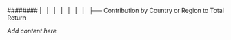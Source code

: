 ######## |   |   |   |   |   |   |   ├── Contribution by Country or Region to Total Return

*Add content here*